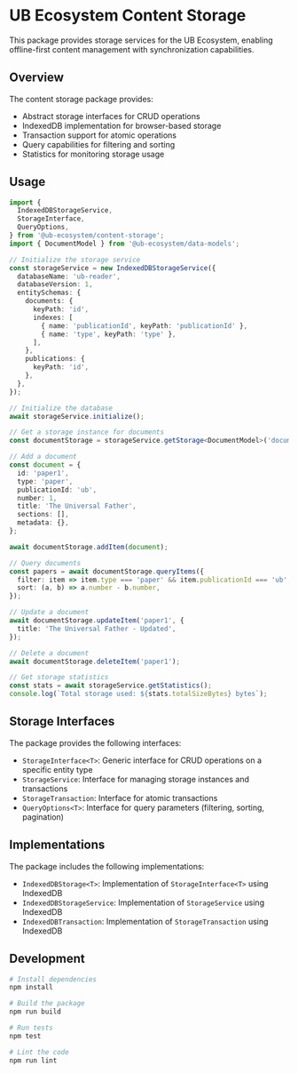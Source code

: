 # UB Ecosystem Content Storage

This package provides storage services for the UB Ecosystem, enabling offline-first content management with synchronization capabilities.

## Overview

The content storage package provides:

- Abstract storage interfaces for CRUD operations
- IndexedDB implementation for browser-based storage
- Transaction support for atomic operations
- Query capabilities for filtering and sorting
- Statistics for monitoring storage usage

## Usage

```typescript
import {
  IndexedDBStorageService,
  StorageInterface,
  QueryOptions,
} from '@ub-ecosystem/content-storage';
import { DocumentModel } from '@ub-ecosystem/data-models';

// Initialize the storage service
const storageService = new IndexedDBStorageService({
  databaseName: 'ub-reader',
  databaseVersion: 1,
  entitySchemas: {
    documents: {
      keyPath: 'id',
      indexes: [
        { name: 'publicationId', keyPath: 'publicationId' },
        { name: 'type', keyPath: 'type' },
      ],
    },
    publications: {
      keyPath: 'id',
    },
  },
});

// Initialize the database
await storageService.initialize();

// Get a storage instance for documents
const documentStorage = storageService.getStorage<DocumentModel>('documents');

// Add a document
const document = {
  id: 'paper1',
  type: 'paper',
  publicationId: 'ub',
  number: 1,
  title: 'The Universal Father',
  sections: [],
  metadata: {},
};

await documentStorage.addItem(document);

// Query documents
const papers = await documentStorage.queryItems({
  filter: item => item.type === 'paper' && item.publicationId === 'ub',
  sort: (a, b) => a.number - b.number,
});

// Update a document
await documentStorage.updateItem('paper1', {
  title: 'The Universal Father - Updated',
});

// Delete a document
await documentStorage.deleteItem('paper1');

// Get storage statistics
const stats = await storageService.getStatistics();
console.log(`Total storage used: ${stats.totalSizeBytes} bytes`);
```

## Storage Interfaces

The package provides the following interfaces:

- `StorageInterface<T>`: Generic interface for CRUD operations on a specific entity type
- `StorageService`: Interface for managing storage instances and transactions
- `StorageTransaction`: Interface for atomic transactions
- `QueryOptions<T>`: Interface for query parameters (filtering, sorting, pagination)

## Implementations

The package includes the following implementations:

- `IndexedDBStorage<T>`: Implementation of `StorageInterface<T>` using IndexedDB
- `IndexedDBStorageService`: Implementation of `StorageService` using IndexedDB
- `IndexedDBTransaction`: Implementation of `StorageTransaction` using IndexedDB

## Development

```bash
# Install dependencies
npm install

# Build the package
npm run build

# Run tests
npm test

# Lint the code
npm run lint
```
